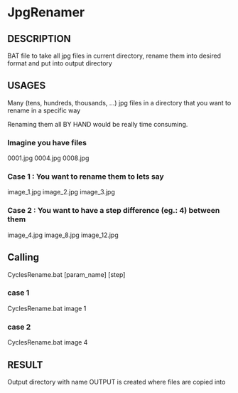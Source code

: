 # JpgRenamer
## DESCRIPTION
BAT file to take all jpg files in current directory, rename them into desired format and put into output directory

## USAGES
Many (tens, hundreds, thousands, ...) jpg files in a directory that you want to rename in a specific way

Renaming them all BY HAND would be really time consuming.

### Imagine you have files 
0001.jpg
0004.jpg
0008.jpg

### Case 1 : You want to rename them to lets say
image_1.jpg
image_2.jpg
image_3.jpg

### Case 2 : You want to have a step difference (eg.: 4) between them

image_4.jpg
image_8.jpg
image_12.jpg

## Calling

CyclesRename.bat [param_name] [step]

### case 1 
CyclesRename.bat image 1

### case 2
CyclesRename.bat image 4

## RESULT
Output directory with name OUTPUT is created where files are copied into
